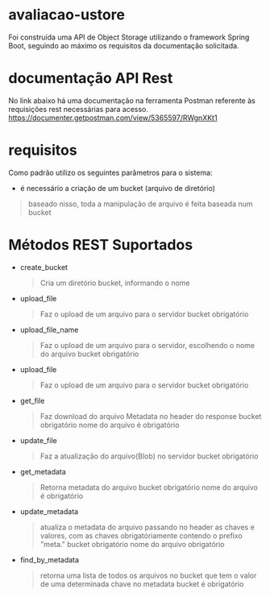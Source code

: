 # avaliacao-ustore

Foi construída uma API de Object Storage utilizando o framework Spring Boot, seguindo ao máximo os requisitos da documentação solicitada.

# documentação API Rest
No link abaixo há uma documentação na ferramenta Postman referente às requisições rest necessárias para acesso.
https://documenter.getpostman.com/view/5365597/RWgnXKt1

# requisitos
Como padrão utilizo os seguintes parâmetros para o sistema:
  - é necessário a criação de um bucket (arquivo de diretório)
  > baseado nisso, toda a manipulação de arquivo é feita baseada num bucket
  
# Métodos REST Suportados
  - create_bucket
    > Cria um diretório bucket, informando o nome
    
  - upload_file
    > Faz o upload de um arquivo para o servidor
    > bucket obrigatório
    
  - upload_file_name
    > Faz o upload de um arquivo para o servidor, escolhendo o nome do arquivo
    > bucket obrigatório
    
  - upload_file
    > Faz o upload de um arquivo para o servidor
    > bucket obrigatório
    
  - get_file
    > Faz download do arquivo
    > Metadata no header do response
    > bucket obrigatório
    > nome do arquivo é obrigatório
    
  - update_file
    > Faz a atualização do arquivo(Blob) no servidor
    > bucket obrigatório
    
  - get_metadata
    > Retorna metadata do arquivo
    > bucket obrigatório
    > nome do arquivo é obrigatório
  
  - update_metadata
    > atualiza o metadata do arquivo
    > passando no header as chaves e valores, com as chaves obrigatóriamente contendo o prefixo "meta."
    > bucket obrigatório
    > nome do arquivo obrigatório
  
  - find_by_metadata
    > retorna uma lista de todos os arquivos no bucket que tem o valor de uma determinada chave no metadata
    > bucket é obrigatório
    
